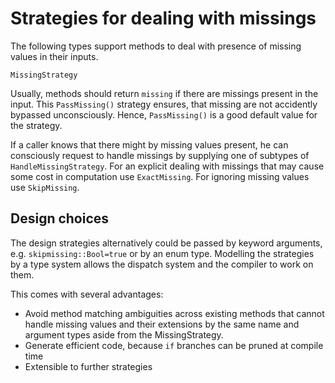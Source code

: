 # Strategies for dealing with missings 

The following types support methods to deal with presence of missing values
in their inputs.

```@docs
MissingStrategy
```

Usually, methods should return `missing` if there are
missings present in the input. This `PassMissing()` strategy ensures, 
that missing are not accidently bypassed unconsciously. 
Hence, `PassMissing()` is a good default value for the strategy.

If a caller knows that there might by missing values present, he can consciously
request to handle missings by supplying one of subtypes of `HandleMissingStrategy`.
For an explicit dealing with missings that may cause some cost in computation
use `ExactMissing`. For ignoring missing values use `SkipMissing`.

## Design choices
The design strategies alternatively could be passed by keyword arguments,
e.g. `skipmissing::Bool=true` or by an enum type.
Modelling the strategies by a type system allows the dispatch system and the 
compiler to work on them. 

This comes with several advantages:
- Avoid method matching ambiguities across existing methods that cannot
  handle missing values and their extensions by the same name and argument types aside
  from the MissingStrategy.
- Generate efficient code, because `if` branches can be pruned at compile time
- Extensible to further strategies
  
  
